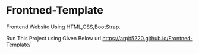 # Frontned-Template

Frontend Website Using HTML,CSS,BootStrap.

Run This Project using Given Below url 
https://arpit5220.github.io/Frontned-Template/
